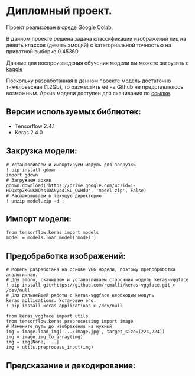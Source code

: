 # Дипломный проект.
Проект реализован в среде Google Colab.

В данном проекте решена задача классификации изображений лиц на девять классов (девять эмоций) с категориальной точностью на приватной выборке 0.45360. 

Данные для воспроизведения обучения модели вы можете загрузить с [kaggle](https://www.kaggle.com/c/skillbox-computer-vision-project/data)

Поскольку разработанная в данном проекте модель достаточно тяжеловесная (1.2Gb), то разместить её на Github не представлялось возможным. Архив модели доступен для скачивания по [ссылке](https://drive.google.com/uc?id=1-HDQxtpZKGuKWQhsiDANyc41SL_CwHdU).

## Версии используемых библиотек:
 * Tensorflow 2.4.1
 * Keras 2.4.0

## Закрузка модели:
```
# Устанавливаем и импортируем модуль для загрузки
! pip install gdown
import gdown
# Загружаем архив
gdown.download('https://drive.google.com/uc?id=1-HDQxtpZKGuKWQhsiDANyc41SL_CwHdU', 'model.zip', False)
# Распаковываем в текущую директорию
! unzip model.zip -d .
```
## Импорт модели:
```
from tensorflow.keras import models
model = models.load_model('model')
```
## Предобработка изображений:
```
# Модель разработана на основе VGG модели, поэтому предобработка аналогичная.
# Для этого, скачиваем и устанавливаем сторонний модуль keras-vggface
! pip install git+https://github.com/rcmalli/keras-vggface.git > /dev/null
# Для дальнейшей работы с keras-vggface необходим модуль keras_apllications. Установим его.
! pip install keras_applications > /dev/null

from keras_vggface import utils
from tensorflow.keras.preprocessing import image
# Измените путь до изображения на нужный
img = image.load_img('.../image.jpg', target_size=(224,224))
img = image.img_to_array(img)
img = img[None, ...]
img = utils.preprocess_input(img)
```
## Предсказание и декодирование:
```

```
